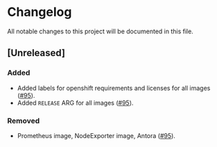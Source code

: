 # Changelog

All notable changes to this project will be documented in this file.

## [Unreleased]

### Added

- Added labels for openshift requirements and licenses for all images ([#95]).
- Added `RELEASE` ARG for all images ([#95]).

### Removed

- Prometheus image, NodeExporter image, Antora ([#95]). 

[#95]: https://github.com/stackabletech/docker-images/pull/95
